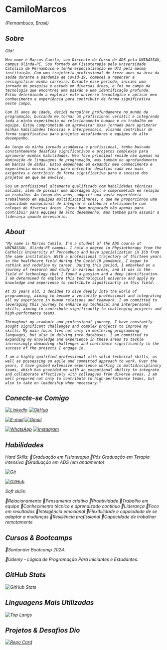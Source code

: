 # CamiloMarcos
<i>(Pernambuco, Brasil)


## Sobre
Olá!

    Meu nome é Marcos Camilo, sou Discente do Curso de ADS pela UNINASSAU, campus Olinda-PE. Sou formado em Fisioterapia pela Universidade Católica de Pernambuco e tenho especialização em UTI pela mesma instituição. Com uma trajetória profissional de treze anos na área da saúde durante a pandemia de Covid-19, comecei a repensar e ressignificar minha carreira. Durante esse período, iniciei uma jornada de pesquisa e estudo em diversas áreas, e foi no campo da tecnologia que encontrei uma paixão e uma identificação profunda. Estou determinado a explorar este universo tecnológico e aplicar meu conhecimento e experiência para contribuir de forma significativa neste campo.

    Com 35 anos de idade, decidi mergulhar profundamente no mundo da programação, buscando me tornar um profissional versátil e integrando toda a minha experiência no relacionamento humano e no trabalho em equipe. Estou comprometido em aproveitar essa jornada para aprimorar minhas habilidades técnicas e interpessoais, visando contribuir de forma significativa para projetos desafiadores e equipes de alto desempenho.

    Ao longo da minha jornada acadêmica e profissional, tenho buscado constantemente desafios significativos e projetos complexos para aprimorar minhas habilidades. Meu foco principal reside não apenas na dominação de linguagens de programação, mas também no aprofundamento em bancos de dados. Estou empenhado em expandir meu conhecimento e experiência nessas áreas para enfrentar desafios cada vez mais exigentes e contribuir de forma significativa para o sucesso dos projetos em que me envolvo.

    Sou um profissional altamente qualificado com habilidades técnicas sólidas, além de possuir uma abordagem ágil e comprometida em relação ao trabalho. Ao longo dos anos, adquiri uma vasta experiência trabalhando em equipes multidisciplinares, o que me proporcionou uma capacidade excepcional de integrar e colaborar efetivamente com colegas de diversas áreas. Estou bem preparado não apenas para contribuir para equipes de alto desempenho, mas também para assumir a liderança quando necessário.


## About

    "My name is Marcos Camilo, I'm a student of the ADS course at UNINASSAU, Olinda-PE campus. I hold a degree in Physiotherapy from the Catholic University of Pernambuco and have specialization in ICU from the same institution. With a professional trajectory of thirteen years in the healthcare field during the Covid-19 pandemic, I began to rethink and redefine my career. During this period, I embarked on a journey of research and study in various areas, and it was in the field of technology that I found a passion and a deep identification. I am determined to explore this technological universe and apply my knowledge and experience to contribute significantly in this field.

    At 35 years old, I decided to dive deeply into the world of programming, aiming to become a versatile professional and integrating all my experience in human relations and teamwork. I am committed to leveraging this journey to enhance my technical and interpersonal skills, aiming to contribute significantly to challenging projects and high-performance teams.

    Throughout my academic and professional journey, I have constantly sought significant challenges and complex projects to improve my skills. My main focus lies not only in mastering programming languages, but also in delving into databases. I am committed to expanding my knowledge and experience in these areas to tackle increasingly demanding challenges and contribute significantly to the success of the projects I engage in.

    I am a highly qualified professional with solid technical skills, as well as possessing an agile and committed approach to work. Over the years, I have gained extensive experience working in multidisciplinary teams, which has provided me with an exceptional ability to integrate and collaborate effectively with colleagues from diverse areas. I am well prepared not only to contribute to high-performance teams, but also to take on leadership when necessary."


## Conecte-se Comigo

[![LinkedIn](https://img.shields.io/badge/LinkedIn-0077B5?style=for-the-badge&logo=linkedin&logoColor=white)](https://www.linkedin.com/in/marcos-camilo-251805282/) [![GitHub](https://img.shields.io/badge/GitHub-100000?style=for-the-badge&logo=github&logoColor=white)](https://github.com/camiloMarcos)

[![E-mail](https://img.shields.io/badge/-Email-000?style=for-the-badge&logo=microsoft-outlook&logoColor=007BFF)](mailto:marcoshcamilo@hotmail.com)
[![Gmail](https://img.shields.io/badge/Gmail-333333?style=for-the-badge&logo=gmail&logoColor=red)](mailto:marcoshcamilo@gmail.com)

[![WhatsApp](https://img.shields.io/badge/WhatsApp-25D366?style=for-the-badge&logo=whatsapp&logoColor=white)](https://wa.me/5581997987077) [![Instagram](https://img.shields.io/badge/-Instagram-%23E4405F?style=for-the-badge&logo=instagram&logoColor=white)](https://www.instagram.com/camilomarcos88/)


## Habilidades

<i>Hard Skills:
🔹Graduação em Fisioterapia
🔹Pós Graduação em Terapia intensiva
🔹Graduação em ADS (em andamento)

![Git](https://img.shields.io/badge/GIT-E44C30?style=for-the-badge&logo=git&logoColor=white)

[![GitHub](https://img.shields.io/badge/GitHub-100000?style=for-the-badge&logo=github&logoColor=white)](https://github.com/SEUUSERNAME)

<i>Soft skills:





🔹Relacionamento 
🔹Pensamento criativo 
🔹Proatividade 
🔹Trabalho em equipe 
🔹Conhecimento técnico e aprendizado contínuo
🔹Liderança
🔹Foco em resultados
🔹Inteligência emocional
🔹Flexibilidade e capacidade de se adaptar a mudanças
🔹Resiliência profissional
🔹Capacidade de trabalhar remotamente


## Cursos & Bootcamps
🔹Santander Bootcamp 2024.

🔹Udemy - Lógica de Programação Para Iniciantes e Estudantes.


## GitHub Stats

![GitHub Stats](https://github-readme-stats.vercel.app/api?username=camiloMarcos&theme=transparent&bg_color=000&border_color=30A3DC&show_icons=true&icon_color=30A3DC&title_color=E94D5F&text_color=FFF)


## Linguagens Mais Utilizadas

![Top Langs](https://github-readme-stats-git-masterrstaa-rickstaa.vercel.app/api/top-langs/?username=camiloMarcos&bg_color=000&border_color=30A3DC&title_color=E94D5F&text_color=FFF)


## Projetos & Desafios Dio

[![Repo Card](https://github-readme-stats.vercel.app/api/pin/?username=camiloMarcos&repo=dio-lab-open-source&bg_color=000&border_color=30A3DC&show_icons=true&icon_color=30A3DC&title_color=E94D5F&text_color=FFF)](https://github.com/camiloMarcos/dio-lab-open-source)
